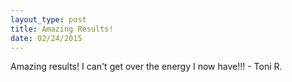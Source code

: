 ```yaml
---
layout_type: post
title: Amazing Results!
date: 02/24/2015
---
```

Amazing results! I can't get over the energy I now have!!! - Toni R.
